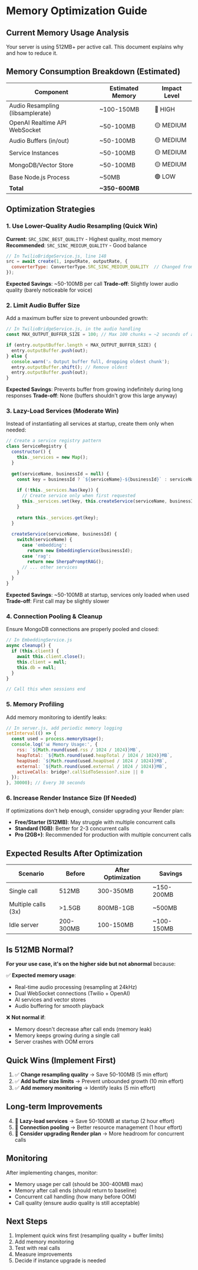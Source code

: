 # Memory Optimization Guide

## Current Memory Usage Analysis

Your server is using 512MB+ per active call. This document explains why and how to reduce it.

## Memory Consumption Breakdown (Estimated)

| Component | Estimated Memory | Impact Level |
|-----------|-----------------|--------------|
| Audio Resampling (libsamplerate) | ~100-150MB | 🔴 HIGH |
| OpenAI Realtime API WebSocket | ~50-100MB | 🟡 MEDIUM |
| Audio Buffers (in/out) | ~50-100MB | 🟡 MEDIUM |
| Service Instances | ~50-100MB | 🟡 MEDIUM |
| MongoDB/Vector Store | ~50-100MB | 🟡 MEDIUM |
| Base Node.js Process | ~50MB | 🟢 LOW |
| **Total** | **~350-600MB** | |

## Optimization Strategies

### 1. Use Lower-Quality Audio Resampling (Quick Win)

**Current**: `SRC_SINC_BEST_QUALITY` - Highest quality, most memory
**Recommended**: `SRC_SINC_MEDIUM_QUALITY` - Good balance

```javascript
// In TwilioBridgeService.js, line 148
src = await create(1, inputRate, outputRate, {
  converterType: ConverterType.SRC_SINC_MEDIUM_QUALITY  // Changed from BEST
});
```

**Expected Savings**: ~50-100MB per call
**Trade-off**: Slightly lower audio quality (barely noticeable for voice)

### 2. Limit Audio Buffer Size

Add a maximum buffer size to prevent unbounded growth:

```javascript
// In TwilioBridgeService.js, in the audio handling
const MAX_OUTPUT_BUFFER_SIZE = 100; // Max 100 chunks = ~2 seconds of audio

if (entry.outputBuffer.length < MAX_OUTPUT_BUFFER_SIZE) {
  entry.outputBuffer.push(out);
} else {
  console.warn('⚠️ Output buffer full, dropping oldest chunk');
  entry.outputBuffer.shift(); // Remove oldest
  entry.outputBuffer.push(out);
}
```

**Expected Savings**: Prevents buffer from growing indefinitely during long responses
**Trade-off**: None (buffers shouldn't grow this large anyway)

### 3. Lazy-Load Services (Moderate Win)

Instead of instantiating all services at startup, create them only when needed:

```javascript
// Create a service registry pattern
class ServiceRegistry {
  constructor() {
    this._services = new Map();
  }
  
  get(serviceName, businessId = null) {
    const key = businessId ? `${serviceName}-${businessId}` : serviceName;
    
    if (!this._services.has(key)) {
      // Create service only when first requested
      this._services.set(key, this.createService(serviceName, businessId));
    }
    
    return this._services.get(key);
  }
  
  createService(serviceName, businessId) {
    switch(serviceName) {
      case 'embedding':
        return new EmbeddingService(businessId);
      case 'rag':
        return new SherpaPromptRAG();
      // ... other services
    }
  }
}
```

**Expected Savings**: ~50-100MB at startup, services only loaded when used
**Trade-off**: First call may be slightly slower

### 4. Connection Pooling & Cleanup

Ensure MongoDB connections are properly pooled and closed:

```javascript
// In EmbeddingService.js
async cleanup() {
  if (this.client) {
    await this.client.close();
    this.client = null;
    this.db = null;
  }
}

// Call this when sessions end
```

### 5. Memory Profiling

Add memory monitoring to identify leaks:

```javascript
// In server.js, add periodic memory logging
setInterval(() => {
  const used = process.memoryUsage();
  console.log('📊 Memory Usage:', {
    rss: `${Math.round(used.rss / 1024 / 1024)}MB`,
    heapTotal: `${Math.round(used.heapTotal / 1024 / 1024)}MB`,
    heapUsed: `${Math.round(used.heapUsed / 1024 / 1024)}MB`,
    external: `${Math.round(used.external / 1024 / 1024)}MB`,
    activeCalls: bridge?.callSidToSession?.size || 0
  });
}, 30000); // Every 30 seconds
```

### 6. Increase Render Instance Size (If Needed)

If optimizations don't help enough, consider upgrading your Render plan:

- **Free/Starter (512MB)**: May struggle with multiple concurrent calls
- **Standard (1GB)**: Better for 2-3 concurrent calls
- **Pro (2GB+)**: Recommended for production with multiple concurrent calls

## Expected Results After Optimization

| Scenario | Before | After Optimization | Savings |
|----------|--------|-------------------|---------|
| Single call | 512MB | 300-350MB | ~150-200MB |
| Multiple calls (3x) | >1.5GB | 800MB-1GB | ~500MB |
| Idle server | 200-300MB | 100-150MB | ~100-150MB |

## Is 512MB Normal?

**For your use case, it's on the higher side but not abnormal** because:

✅ **Expected memory usage**:
- Real-time audio processing (resampling at 24kHz)
- Dual WebSocket connections (Twilio + OpenAI)
- AI services and vector stores
- Audio buffering for smooth playback

❌ **Not normal if**:
- Memory doesn't decrease after call ends (memory leak)
- Memory keeps growing during a single call
- Server crashes with OOM errors

## Quick Wins (Implement First)

1. ✅ **Change resampling quality** → Save 50-100MB (5 min effort)
2. ✅ **Add buffer size limits** → Prevent unbounded growth (10 min effort)
3. ✅ **Add memory monitoring** → Identify leaks (5 min effort)

## Long-term Improvements

4. 🔄 **Lazy-load services** → Save 50-100MB at startup (2 hour effort)
5. 🔄 **Connection pooling** → Better resource management (1 hour effort)
6. 🔄 **Consider upgrading Render plan** → More headroom for concurrent calls

## Monitoring

After implementing changes, monitor:
- Memory usage per call (should be 300-400MB max)
- Memory after call ends (should return to baseline)
- Concurrent call handling (how many before OOM)
- Call quality (ensure audio quality is still acceptable)

## Next Steps

1. Implement quick wins first (resampling quality + buffer limits)
2. Add memory monitoring
3. Test with real calls
4. Measure improvements
5. Decide if instance upgrade is needed

